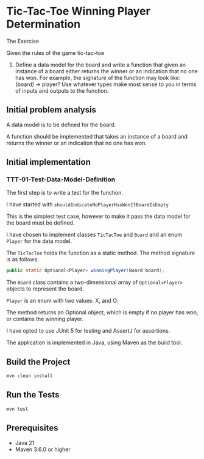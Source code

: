 # Tic-Tac-Toe Winning Player Determination
The Exercise

Given the rules of the game tic-tac-toe
1. Define a data model for the board and write a function that given an instance of a board
   either returns the winner or an indication that no one has won. For example, the
   signature of the function may look like:
   (board) -> player?
   Use whatever types make most sense to you in terms of inputs and outputs to the
   function.
## Initial problem analysis
A data model is to be defined for the board.

A function should be implemented that takes an instance of a board and returns the winner or an indication that no one has won.

## Initial implementation
### TTT-01-Test-Data-Model-Definition
The first step is to write a test for the function.

I have started with ```shouldIndicateNoPlayerHasWonIfBoardIsEmpty```

This is the simplest test case, however to make it pass the data model for the board must be defined. 

I have chosen to implement classes ```TicTacToe``` and ```Board``` and an enum ```Player``` for the data model.

The ```TicTacToe``` holds the function as a static method. The method signature is as follows:
```java
public static Optional<Player> winningPlayer(Board board);
```

The ```Board``` class contains a two-dimensional array of ```Optional<Player>``` objects to represent the board.

```Player``` is an enum with two values: X, and O.

The method returns an Optional<Player> object, which is empty if no player has won, or contains the winning player.

I have opted to use JUnit 5 for testing and AssertJ for assertions.

The application is implemented in Java, using Maven as the build tool.
## Build the Project
```bash
mvn clean install
```
## Run the Tests
```bash
mvn test
```
## Prerequisites
- Java 21
- Maven 3.6.0 or higher


